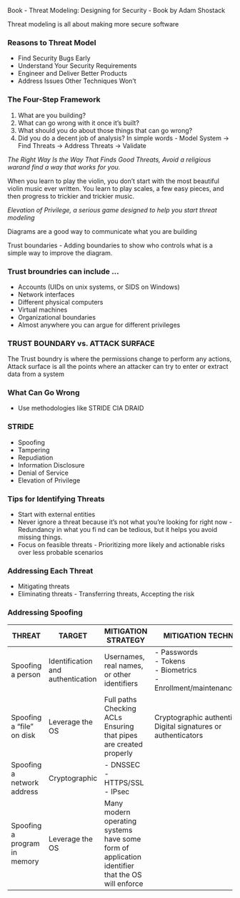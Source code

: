 Book - Threat Modeling: Designing for Security - Book by Adam Shostack

Threat modeling is all about making more secure software

### Reasons to Threat Model
- Find Security Bugs Early
- Understand Your Security Requirements
- Engineer and Deliver Better Products
- Address Issues Other Techniques Won’t

### The Four-Step Framework
1. What are you building?
2. What can go wrong with it once it’s built?
3. What should you do about those things that can go wrong?
4. Did you do a decent job of analysis?
In simple words - Model System -> Find Threats -> Address Threats -> Validate

*The Right Way Is the Way That Finds Good Threats, Avoid a religious warand find a way that works for you.*

When you learn to play the violin, you don’t start with the most beautiful violin music ever written. You learn to play scales, a few easy pieces, and then progress to trickier and trickier music.

*Elevation of Privilege, a serious game designed to help you start threat modeling*

Diagrams are a good way to communicate what you are building

Trust boundaries - Adding boundaries to show who controls what is a simple way to improve the diagram.

### Trust broundries can include ... 
- Accounts (UIDs on unix systems, or SIDS on Windows)
- Network interfaces
- Different physical computers
- Virtual machines
- Organizational boundaries
- Almost anywhere you can argue for different privileges

### TRUST BOUNDARY vs. ATTACK SURFACE
The Trust boundry is where the permissions change to perform any actions, Attack surface is all the points where an attacker can try to enter or extract data from a system

### What Can Go Wrong
- Use methodologies like STRIDE CIA DRAID

### STRIDE
- Spoofing
- Tampering
- Repudiation
- Information Disclosure
- Denial of Service
- Elevation of Privilege

### Tips for Identifying Threats
- Start with external entities
- Never ignore a threat because it’s not what you’re looking for right now - Redundancy in what you fi nd can be tedious, but it helps you avoid missing things.
- Focus on feasible threats - Prioritizing more likely and actionable risks over less probable scenarios 

### Addressing Each Threat
- Mitigating threats
- Eliminating threats - Transferring threats, Accepting the risk

### Addressing Spoofing
| THREAT                  | TARGET                                    | MITIGATION STRATEGY                    | MITIGATION TECHNIQUE                                                      |
|-------------------------|-------------------------------------------|----------------------------------------|---------------------------------------------------------------------------|
| Spoofing a person       | Identification and authentication         | Usernames, real names, or other identifiers | - Passwords<br>- Tokens<br>- Biometrics<br>- Enrollment/maintenance/expiry   |
| Spoofing a “file” on disk | Leverage the OS                          | Full paths<br>Checking ACLs<br>Ensuring that pipes are created properly | Cryptographic authenticators<br>Digital signatures or authenticators      |
| Spoofing a network address | Cryptographic                          | - DNSSEC<br>- HTTPS/SSL<br>- IPsec                                             |
| Spoofing a program in memory | Leverage the OS                      | Many modern operating systems have some form of application identifier that the OS will enforce |

